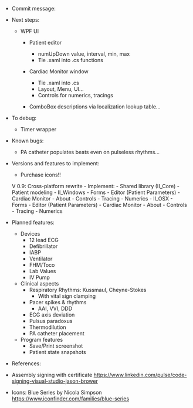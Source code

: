 ﻿* Commit message:



* Next steps:
	- WPF UI
		- Patient editor
			- numUpDown value, interval, min, max
			- Tie .xaml into .cs functions
		- Cardiac Monitor window
			- Tie .xaml into .cs
			- Layout, Menu, UI...
			- Controls for numerics, tracings

		- ComboBox descriptions via localization lookup table...



* To debug:
	- Timer wrapper
* Known bugs:
	- PA catheter populates beats even on pulseless rhythms...



* Versions and features to implement:

	* Purchase icons!!

	V 0.9: Cross-platform rewrite
		- Implement:
			- Shared library (II_Core)
				- Patient modeling
			- II_Windows
				- Forms
					- Editor (Patient Parameters)
					- Cardiac Monitor
					- About
				- Controls
					- Tracing
					- Numerics
			- II_OSX
				- Forms
					- Editor (Patient Parameters)
					- Cardiac Monitor
					- About
				- Controls
					- Tracing
					- Numerics



* Planned features:
	- Devices
		- 12 lead ECG
		- Defibrillator
		- IABP
		- Ventilator
		- FHM/Toco
		- Lab Values
		- IV Pump
	- Clinical aspects
		- Respiratory Rhythms: Kussmaul, Cheyne-Stokes
			- With vital sign clamping
		- Pacer spikes & rhythms
			- AAI, VVI, DDD
		- ECG axis deviation
		- Pulsus paradoxus
		- Thermodilution
		- PA catheter placement
	- Program features
		- Save/Print screenshot
		- Patient state snapshots



* References:
- Assembly signing with certificate
	https://www.linkedin.com/pulse/code-signing-visual-studio-jason-brower

- Icons: Blue Series by Nicola Simpson
	https://www.iconfinder.com/families/blue-series